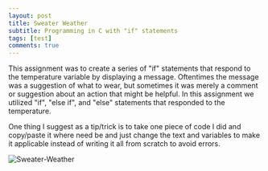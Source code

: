 ```yaml
---
layout: post
title: Sweater Weather
subtitle: Programming in C with "if" statements
tags: [test]
comments: true
---
```


This assignment was to create a series of "if" statements that respond to the temperature variable by displaying a message.
Oftentimes the message was a suggestion of what to wear, but sometimes it was merely a comment or suggestion about an action that might be helpful.
In this assignment we utilized "if", "else if", and "else" statements that responded to the temperature.

One thing I suggest as a tip/trick is to take one piece of code I did and copy/paste it where need be and just change the text and variables to make it applicable instead of writing it all from scratch to avoid errors.


![Sweater-Weather](https://paulharshbarger.github.io/img/sweater-weather.png)
